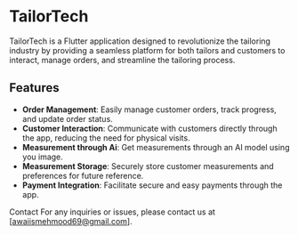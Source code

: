 # TailorTech
TailorTech is a Flutter application designed to revolutionize the tailoring industry by providing a seamless platform for both tailors and customers to interact, manage orders, and streamline the tailoring process.

## Features
- **Order Management**: Easily manage customer orders, track progress, and update order status.
- **Customer Interaction**: Communicate with customers directly through the app, reducing the need for physical visits.
-  **Measurement through Ai**: Get measurements through an AI model using you image.
- **Measurement Storage**: Securely store customer measurements and preferences for future reference.
- **Payment Integration**: Facilitate secure and easy payments through the app.

Contact
For any inquiries or issues, please contact us at [awaiismehmood69@gmail.com].
